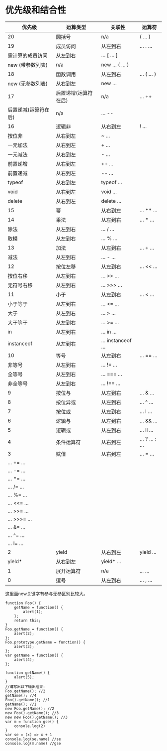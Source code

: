 # 优先级和结合性

| 优先级         | 运算类型        | 关联性            | 运算符       |
|-------------|-------------|----------------|-----------|
| 20          | 圆括号         | n/a            | ( … )     |
| 19          | 成员访问        | 从左到右           | … . …     |
| 需计算的成员访问    | 从左到右        | … [ … ]        |           |
| new (带参数列表) | n/a         | new … ( … )    |           |
| 18          | 函数调用        | 从左到右           | … ( … )   |
| new (无参数列表) | 从右到左        | new …          |           |
| 17          | 后置递增(运算符在后) | n/a            | … ++      |
| 后置递减(运算符在后) | n/a         | … --           |           |
| 16          | 逻辑非         | 从右到左           | ! …       |
| 按位非         | 从右到左        | ~ …            |           |
| 一元加法        | 从右到左        | + …            |           |
| 一元减法        | 从右到左        | - …            |           |
| 前置递增        | 从右到左        | ++ …           |           |
| 前置递减        | 从右到左        | -- …           |           |
| typeof      | 从右到左        | typeof …       |           |
| void        | 从右到左        | void …         |           |
| delete      | 从右到左        | delete …       |           |
| 15          | 幂           | 从右到左           | … ** …    |
| 14          | 乘法          | 从左到右           | … * …     |
| 除法          | 从左到右        | … / …          |           |
| 取模          | 从左到右        | … % …          |           |
| 13          | 加法          | 从左到右           | … + …     |
| 减法          | 从左到右        | … - …          |           |
| 12          | 按位左移        | 从左到右           | … << …    |
| 按位右移        | 从左到右        | … >> …         |           |
| 无符号右移       | 从左到右        | … >>> …        |           |
| 11          | 小于          | 从左到右           | … < …     |
| 小于等于        | 从左到右        | … <= …         |           |
| 大于          | 从左到右        | … > …          |           |
| 大于等于        | 从左到右        | … >= …         |           |
| in          | 从左到右        | … in …         |           |
| instanceof  | 从左到右        | … instanceof … |           |
| 10          | 等号          | 从左到右           | … == …    |
| 非等号         | 从左到右        | … != …         |           |
| 全等号         | 从左到右        | … === …        |           |
| 非全等号        | 从左到右        | … !== …        |           |
| 9           | 按位与         | 从左到右           | … & …     |
| 8           | 按位异或        | 从左到右           | … ^ …     |
| 7           | 按位或         | 从左到右           | … l …     |
| 6           | 逻辑与         | 从左到右           | … && …    |
| 5           | 逻辑或         | 从左到右           | … ll …    |
| 4           | 条件运算符       | 从右到左           | … ? … : … |
| 3           | 赋值          | 从右到左           | … = …     |
| … += …      |             |                |           |
| … -= …      |             |                |           |
| … *= …      |             |                |           |
| … /= …      |             |                |           |
| … %= …      |             |                |           |
| … <<= …     |             |                |           |
| … >>= …     |             |                |           |
| … >>>= …    |             |                |           |
| … &= …      |             |                |           |
| … ^= …      |             |                |           |
| … l= …      |             |                |           |
| 2           | yield       | 从右到左           | yield …   |
| yield*      | 从右到左        | yield* …       |           |
| 1           | 展开运算符       | n/a            | ... …     |
| 0           | 逗号          | 从左到右           | … , …     |

这里面new关键字有参与无参区别比较大。 

    function Foo() {
        getName = function() {
            alert(1); 
        }; 
        return this; 
    }
    Foo.getName = function() {
        alert(2); 
    }; 
    Foo.prototype.getName = function() {
        alert(3); 
    }; 
    var getName = function() {
        alert(4); 
    }; 

    function getName() {
        alert(5); 
    }
    //请写出以下输出结果: 
    Foo.getName(); //2
    getName(); //4
    Foo().getName(); //1
    getName(); //1
    new Foo.getName(); //2
    new Foo().getName(); //3
    new new Foo().getName(); //3
    var m = function gse() {
        console.log(2)
    }
    var se = (x) => x + 1
    console.log(se.name) //se
    console.log(m.name) //gse

